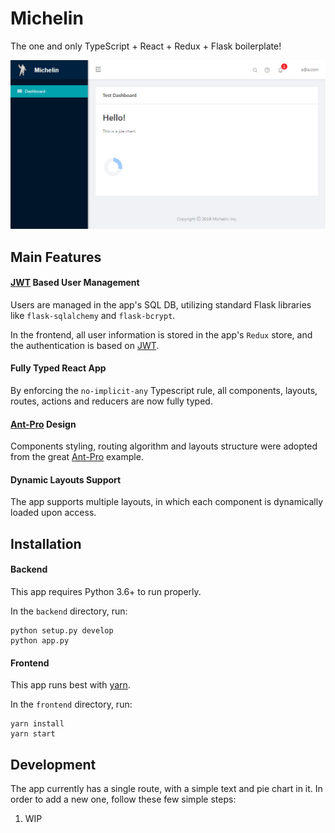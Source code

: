 # Michelin

The one and only TypeScript + React + Redux + Flask boilerplate!

![Screenshot](docs/images/screenshot.png)

## Main Features

#### [JWT](https://jwt.io/) Based User Management

Users are managed in the app's SQL DB, utilizing standard Flask libraries like `flask-sqlalchemy` and `flask-bcrypt`.

In the frontend, all user information is stored in the app's `Redux` store, and the authentication is based on [JWT](https://jwt.io/).  

#### Fully Typed React App

By enforcing the `no-implicit-any` Typescript rule, all components, layouts, routes, actions and reducers are now fully typed.

#### [Ant-Pro](http://preview.pro.ant.design) Design

Components styling, routing algorithm and layouts structure were adopted from the great [Ant-Pro](http://preview.pro.ant.design) example. 

#### Dynamic Layouts Support

The app supports multiple layouts, in which each component is dynamically loaded upon access.

## Installation

#### Backend

This app requires Python 3.6+ to run properly.

In the `backend` directory, run: 
    
    python setup.py develop
    python app.py

#### Frontend

This app runs best with [yarn](https://yarnpkg.com/en/).

In the `frontend` directory, run:

    yarn install
    yarn start

## Development

The app currently has a single route, with a simple text and pie chart in it.
In order to add a new one, follow these few simple steps:

1. WIP
